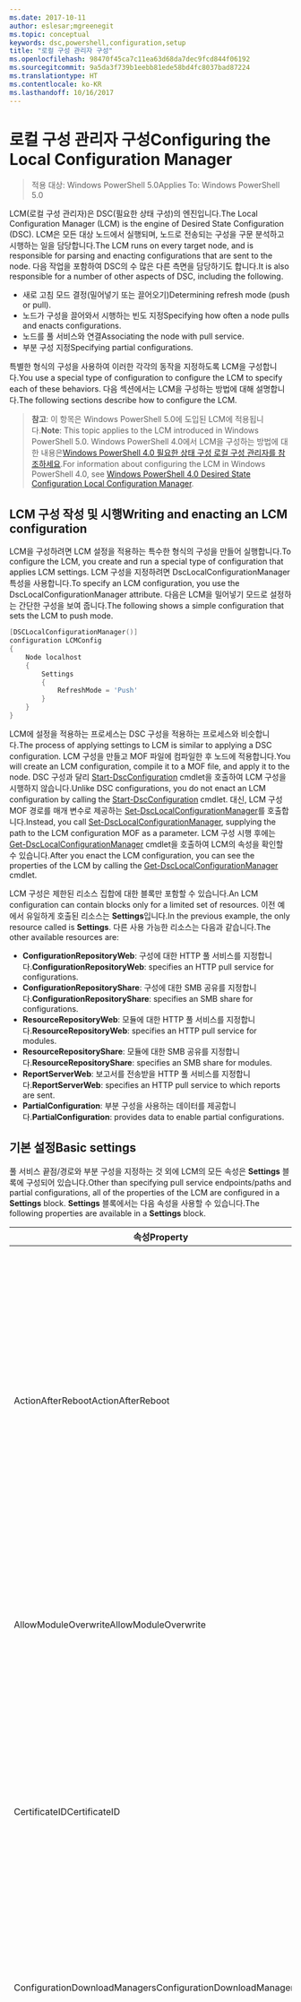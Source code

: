 ```yaml
---
ms.date: 2017-10-11
author: eslesar;mgreenegit
ms.topic: conceptual
keywords: dsc,powershell,configuration,setup
title: "로컬 구성 관리자 구성"
ms.openlocfilehash: 98470f45ca7c11ea63d68da7dec9fcd844f06192
ms.sourcegitcommit: 9a5da3f739b1eebb81ede58bd4fc8037bad87224
ms.translationtype: HT
ms.contentlocale: ko-KR
ms.lasthandoff: 10/16/2017
---
```

# <a name="configuring-the-local-configuration-manager"></a><span data-ttu-id="83532-103">로컬 구성 관리자 구성</span><span class="sxs-lookup"><span data-stu-id="83532-103">Configuring the Local Configuration Manager</span></span>

> <span data-ttu-id="83532-104">적용 대상: Windows PowerShell 5.0</span><span class="sxs-lookup"><span data-stu-id="83532-104">Applies To: Windows PowerShell 5.0</span></span>

<span data-ttu-id="83532-105">LCM(로컬 구성 관리자)은 DSC(필요한 상태 구성)의 엔진입니다.</span><span class="sxs-lookup"><span data-stu-id="83532-105">The Local Configuration Manager (LCM) is the engine of Desired State Configuration (DSC).</span></span>
<span data-ttu-id="83532-106">LCM은 모든 대상 노드에서 실행되며, 노드로 전송되는 구성을 구문 분석하고 시행하는 일을 담당합니다.</span><span class="sxs-lookup"><span data-stu-id="83532-106">The LCM runs on every target node, and is responsible for parsing and enacting configurations that are sent to the node.</span></span>
<span data-ttu-id="83532-107">다음 작업을 포함하여 DSC의 수 많은 다른 측면을 담당하기도 합니다.</span><span class="sxs-lookup"><span data-stu-id="83532-107">It is also responsible for a number of other aspects of DSC, including the following.</span></span>

- <span data-ttu-id="83532-108">새로 고침 모드 결정(밀어넣기 또는 끌어오기)</span><span class="sxs-lookup"><span data-stu-id="83532-108">Determining refresh mode (push or pull).</span></span>
- <span data-ttu-id="83532-109">노드가 구성을 끌어와서 시행하는 빈도 지정</span><span class="sxs-lookup"><span data-stu-id="83532-109">Specifying how often a node pulls and enacts configurations.</span></span>
- <span data-ttu-id="83532-110">노드를 풀 서비스와 연결</span><span class="sxs-lookup"><span data-stu-id="83532-110">Associating the node with pull service.</span></span>
- <span data-ttu-id="83532-111">부분 구성 지정</span><span class="sxs-lookup"><span data-stu-id="83532-111">Specifying partial configurations.</span></span>

<span data-ttu-id="83532-112">특별한 형식의 구성을 사용하여 이러한 각각의 동작을 지정하도록 LCM을 구성합니다.</span><span class="sxs-lookup"><span data-stu-id="83532-112">You use a special type of configuration to configure the LCM to specify each of these behaviors.</span></span>
<span data-ttu-id="83532-113">다음 섹션에서는 LCM을 구성하는 방법에 대해 설명합니다.</span><span class="sxs-lookup"><span data-stu-id="83532-113">The following sections describe how to configure the LCM.</span></span>

> <span data-ttu-id="83532-114">**참고**: 이 항목은 Windows PowerShell 5.0에 도입된 LCM에 적용됩니다.</span><span class="sxs-lookup"><span data-stu-id="83532-114">**Note**: This topic applies to the LCM introduced in Windows PowerShell 5.0.</span></span>
<span data-ttu-id="83532-115">Windows PowerShell 4.0에서 LCM을 구성하는 방법에 대한 내용은[Windows PowerShell 4.0 필요한 상태 구성 로컬 구성 관리자를 참조하세요](metaconfig4.md).</span><span class="sxs-lookup"><span data-stu-id="83532-115">For information about configuring the LCM in Windows PowerShell 4.0, see [Windows PowerShell 4.0 Desired State Configuration Local Configuration Manager](metaconfig4.md).</span></span>

## <a name="writing-and-enacting-an-lcm-configuration"></a><span data-ttu-id="83532-116">LCM 구성 작성 및 시행</span><span class="sxs-lookup"><span data-stu-id="83532-116">Writing and enacting an LCM configuration</span></span>

<span data-ttu-id="83532-117">LCM을 구성하려면 LCM 설정을 적용하는 특수한 형식의 구성을 만들어 실행합니다.</span><span class="sxs-lookup"><span data-stu-id="83532-117">To configure the LCM, you create and run a special type of configuration that applies LCM settings.</span></span>
<span data-ttu-id="83532-118">LCM 구성을 지정하려면 DscLocalConfigurationManager 특성을 사용합니다.</span><span class="sxs-lookup"><span data-stu-id="83532-118">To specify an LCM configuration, you use the DscLocalConfigurationManager attribute.</span></span>
<span data-ttu-id="83532-119">다음은 LCM을 밀어넣기 모드로 설정하는 간단한 구성을 보여 줍니다.</span><span class="sxs-lookup"><span data-stu-id="83532-119">The following shows a simple configuration that sets the LCM to push mode.</span></span>

```powershell
[DSCLocalConfigurationManager()]
configuration LCMConfig
{
    Node localhost
    {
        Settings
        {
            RefreshMode = 'Push'
        }
    }
} 
```

<span data-ttu-id="83532-120">LCM에 설정을 적용하는 프로세스는 DSC 구성을 적용하는 프로세스와 비슷합니다.</span><span class="sxs-lookup"><span data-stu-id="83532-120">The process of applying settings to LCM is similar to applying a DSC configuration.</span></span>
<span data-ttu-id="83532-121">LCM 구성을 만들고 MOF 파일에 컴파일한 후 노드에 적용합니다.</span><span class="sxs-lookup"><span data-stu-id="83532-121">You will create an LCM configuration, compile it to a MOF file, and apply it to the node.</span></span>
<span data-ttu-id="83532-122">DSC 구성과 달리 [Start-DscConfiguration](https://technet.microsoft.com/en-us/library/dn521623.aspx) cmdlet을 호출하여 LCM 구성을 시행하지 않습니다.</span><span class="sxs-lookup"><span data-stu-id="83532-122">Unlike DSC configurations, you do not enact an LCM configuration by calling the [Start-DscConfiguration](https://technet.microsoft.com/en-us/library/dn521623.aspx) cmdlet.</span></span>
<span data-ttu-id="83532-123">대신, LCM 구성 MOF 경로를 매개 변수로 제공하는 [Set-DscLocalConfigurationManager](https://technet.microsoft.com/en-us/library/dn521621.aspx)를 호출합니다.</span><span class="sxs-lookup"><span data-stu-id="83532-123">Instead, you call [Set-DscLocalConfigurationManager](https://technet.microsoft.com/en-us/library/dn521621.aspx), supplying the path to the LCM configuration MOF as a parameter.</span></span>
<span data-ttu-id="83532-124">LCM 구성 시행 후에는 [Get-DscLocalConfigurationManager](https://technet.microsoft.com/en-us/library/dn407378.aspx) cmdlet을 호출하여 LCM의 속성을 확인할 수 있습니다.</span><span class="sxs-lookup"><span data-stu-id="83532-124">After you enact the LCM configuration, you can see the properties of the LCM by calling the [Get-DscLocalConfigurationManager](https://technet.microsoft.com/en-us/library/dn407378.aspx) cmdlet.</span></span>

<span data-ttu-id="83532-125">LCM 구성은 제한된 리소스 집합에 대한 블록만 포함할 수 있습니다.</span><span class="sxs-lookup"><span data-stu-id="83532-125">An LCM configuration can contain blocks only for a limited set of resources.</span></span>
<span data-ttu-id="83532-126">이전 예에서 유일하게 호출된 리소스는 **Settings**입니다.</span><span class="sxs-lookup"><span data-stu-id="83532-126">In the previous example, the only resource called is **Settings**.</span></span>
<span data-ttu-id="83532-127">다른 사용 가능한 리소스는 다음과 같습니다.</span><span class="sxs-lookup"><span data-stu-id="83532-127">The other available resources are:</span></span>

* <span data-ttu-id="83532-128">**ConfigurationRepositoryWeb**: 구성에 대한 HTTP 풀 서비스를 지정합니다.</span><span class="sxs-lookup"><span data-stu-id="83532-128">**ConfigurationRepositoryWeb**: specifies an HTTP pull service for configurations.</span></span>
* <span data-ttu-id="83532-129">**ConfigurationRepositoryShare**: 구성에 대한 SMB 공유를 지정합니다.</span><span class="sxs-lookup"><span data-stu-id="83532-129">**ConfigurationRepositoryShare**: specifies an SMB share for configurations.</span></span>
* <span data-ttu-id="83532-130">**ResourceRepositoryWeb**: 모듈에 대한 HTTP 풀 서비스를 지정합니다.</span><span class="sxs-lookup"><span data-stu-id="83532-130">**ResourceRepositoryWeb**: specifies an HTTP pull service for modules.</span></span>
* <span data-ttu-id="83532-131">**ResourceRepositoryShare**: 모듈에 대한 SMB 공유를 지정합니다.</span><span class="sxs-lookup"><span data-stu-id="83532-131">**ResourceRepositoryShare**: specifies an SMB share for modules.</span></span>
* <span data-ttu-id="83532-132">**ReportServerWeb**: 보고서를 전송받을 HTTP 풀 서비스를 지정합니다.</span><span class="sxs-lookup"><span data-stu-id="83532-132">**ReportServerWeb**: specifies an HTTP pull service to which reports are sent.</span></span>
* <span data-ttu-id="83532-133">**PartialConfiguration**: 부분 구성을 사용하는 데이터를 제공합니다.</span><span class="sxs-lookup"><span data-stu-id="83532-133">**PartialConfiguration**: provides data to enable partial configurations.</span></span>

## <a name="basic-settings"></a><span data-ttu-id="83532-134">기본 설정</span><span class="sxs-lookup"><span data-stu-id="83532-134">Basic settings</span></span>

<span data-ttu-id="83532-135">풀 서비스 끝점/경로와 부분 구성을 지정하는 것 외에 LCM의 모든 속성은 **Settings** 블록에 구성되어 있습니다.</span><span class="sxs-lookup"><span data-stu-id="83532-135">Other than specifying pull service endpoints/paths and partial configurations, all of the properties of the LCM are configured in a **Settings** block.</span></span>
<span data-ttu-id="83532-136">**Settings** 블록에서는 다음 속성을 사용할 수 있습니다.</span><span class="sxs-lookup"><span data-stu-id="83532-136">The following properties are available in a **Settings** block.</span></span>

|  <span data-ttu-id="83532-137">속성</span><span class="sxs-lookup"><span data-stu-id="83532-137">Property</span></span>  |  <span data-ttu-id="83532-138">유형</span><span class="sxs-lookup"><span data-stu-id="83532-138">Type</span></span>  |  <span data-ttu-id="83532-139">설명</span><span class="sxs-lookup"><span data-stu-id="83532-139">Description</span></span>   |
|----------- |------- |--------------- |
| <span data-ttu-id="83532-140">ActionAfterReboot</span><span class="sxs-lookup"><span data-stu-id="83532-140">ActionAfterReboot</span></span>| <span data-ttu-id="83532-141">string</span><span class="sxs-lookup"><span data-stu-id="83532-141">string</span></span>| <span data-ttu-id="83532-142">구성을 적용하는 동안 다시 부팅하면 어떤 일이 일어나는지 지정합니다.</span><span class="sxs-lookup"><span data-stu-id="83532-142">Specifies what happens after a reboot during the application of a configuration.</span></span> <span data-ttu-id="83532-143">가능한 값은 __"ContinueConfiguration"__ 및 __"StopConfiguration"__입니다.</span><span class="sxs-lookup"><span data-stu-id="83532-143">The possible values are __"ContinueConfiguration"__ and __"StopConfiguration"__.</span></span> <ul><li> <span data-ttu-id="83532-144">__ContinueConfiguration__: 컴퓨터를 다시 부팅한 후 현재 구성을 계속 적용합니다.</span><span class="sxs-lookup"><span data-stu-id="83532-144">__ContinueConfiguration__: Continue applying the current configuration after machine reboot.</span></span> <span data-ttu-id="83532-145">기본값입니다.</span><span class="sxs-lookup"><span data-stu-id="83532-145">This is the default falue</span></span></li><li><span data-ttu-id="83532-146">__StopConfiguration__: 컴퓨터를 다시 부팅한 후 현재 구성을 중지합니다.</span><span class="sxs-lookup"><span data-stu-id="83532-146">__StopConfiguration__: Stop the current configuration after machine reboot.</span></span></li></ul>|
| <span data-ttu-id="83532-147">AllowModuleOverwrite</span><span class="sxs-lookup"><span data-stu-id="83532-147">AllowModuleOverwrite</span></span>| <span data-ttu-id="83532-148">부울</span><span class="sxs-lookup"><span data-stu-id="83532-148">bool</span></span>| <span data-ttu-id="83532-149">풀 서비스에서 다운로드한 새 구성이 대상 노드에 있는 이전 구성을 덮어쓰도록 허용되는 경우 __$TRUE__입니다.</span><span class="sxs-lookup"><span data-stu-id="83532-149">__$TRUE__ if new configurations downloaded from the pull service are allowed to overwrite the old ones on the target node.</span></span> <span data-ttu-id="83532-150">그렇지 않으면 $FALSE입니다.</span><span class="sxs-lookup"><span data-stu-id="83532-150">Otherwise, $FALSE.</span></span>|
| <span data-ttu-id="83532-151">CertificateID</span><span class="sxs-lookup"><span data-stu-id="83532-151">CertificateID</span></span>| <span data-ttu-id="83532-152">string</span><span class="sxs-lookup"><span data-stu-id="83532-152">string</span></span>| <span data-ttu-id="83532-153">구성으로 전달된 자격 증명을 보호하는 데 사용되는 인증서의 지문입니다.</span><span class="sxs-lookup"><span data-stu-id="83532-153">The thumbprint of a certificate used to secure credentials passed in a configuration.</span></span> <span data-ttu-id="83532-154">자세한 내용은 [Want to secure credentials in Windows PowerShell Desired State Configuration(Windows PowerShell 필요한 상태 구성의 자격 증명 보호가 필요하세요)](http://blogs.msdn.com/b/powershell/archive/2014/01/31/want-to-secure-credentials-in-windows-powershell-desired-state-configuration.aspx)을 참조하세요.</span><span class="sxs-lookup"><span data-stu-id="83532-154">For more information see [Want to secure credentials in Windows PowerShell Desired State Configuration](http://blogs.msdn.com/b/powershell/archive/2014/01/31/want-to-secure-credentials-in-windows-powershell-desired-state-configuration.aspx)?.</span></span> <br> <span data-ttu-id="83532-155">__참고:__ Azure Automation DSC 풀 서비스를 사용하는 경우 자동으로 관리됩니다.</span><span class="sxs-lookup"><span data-stu-id="83532-155">__Note:__ this is managed automatically if using Azure Automation DSC pull service.</span></span>|
| <span data-ttu-id="83532-156">ConfigurationDownloadManagers</span><span class="sxs-lookup"><span data-stu-id="83532-156">ConfigurationDownloadManagers</span></span>| <span data-ttu-id="83532-157">CimInstance[]</span><span class="sxs-lookup"><span data-stu-id="83532-157">CimInstance[]</span></span>| <span data-ttu-id="83532-158">사용되지 않습니다.</span><span class="sxs-lookup"><span data-stu-id="83532-158">Obsolete.</span></span> <span data-ttu-id="83532-159">구성 풀 서비스 끝점을 정의하려면 __ConfigurationRepositoryWeb__ 및 __ConfigurationRepositoryShare__ 블록을 사용합니다.</span><span class="sxs-lookup"><span data-stu-id="83532-159">Use __ConfigurationRepositoryWeb__ and __ConfigurationRepositoryShare__ blocks to define configuration pull service endpoints.</span></span>|
| <span data-ttu-id="83532-160">ConfigurationID</span><span class="sxs-lookup"><span data-stu-id="83532-160">ConfigurationID</span></span>| <span data-ttu-id="83532-161">string</span><span class="sxs-lookup"><span data-stu-id="83532-161">string</span></span>| <span data-ttu-id="83532-162">이전 풀 서비스 버전과의 호환성을 위해 사용합니다.</span><span class="sxs-lookup"><span data-stu-id="83532-162">For backwards compatibility with older pull service versions.</span></span> <span data-ttu-id="83532-163">풀 서비스에서 가져올 구성 파일을 식별하는 GUID입니다.</span><span class="sxs-lookup"><span data-stu-id="83532-163">A GUID that identifies the configuration file to get from a pull service.</span></span> <span data-ttu-id="83532-164">구성 MOF의 이름이 ConfigurationID.mof로 지정된 경우 노드는 풀 서비스에서 구성을 끌어옵니다.</span><span class="sxs-lookup"><span data-stu-id="83532-164">The node will pull configurations on the pull service if the name of the configuration MOF is named ConfigurationID.mof.</span></span><br> <span data-ttu-id="83532-165">__참고:__ 이 속성을 설정하는 경우 __RegistrationKey__를 사용하여 풀 서비스에서 노드가 등록되지 않습니다.</span><span class="sxs-lookup"><span data-stu-id="83532-165">__Note:__ If you set this property, registering the node with a pull service by using __RegistrationKey__ does not work.</span></span> <span data-ttu-id="83532-166">자세한 내용은 [Setting up a pull client with configuration names(구성 이름을 사용하여 끌어오기 클라이언트 설정)](pullClientConfigNames.md)를 참조합니다.</span><span class="sxs-lookup"><span data-stu-id="83532-166">For more information, see [Setting up a pull client with configuration names](pullClientConfigNames.md).</span></span>|
| <span data-ttu-id="83532-167">ConfigurationMode</span><span class="sxs-lookup"><span data-stu-id="83532-167">ConfigurationMode</span></span>| <span data-ttu-id="83532-168">string</span><span class="sxs-lookup"><span data-stu-id="83532-168">string</span></span> | <span data-ttu-id="83532-169">LCM이 구성을 실제로 대상 노드를 적용하는 방식을 지정합니다.</span><span class="sxs-lookup"><span data-stu-id="83532-169">Specifies how the LCM actually applies the configuration to the target nodes.</span></span> <span data-ttu-id="83532-170">가능한 값은 __"ApplyOnly"__,__"ApplyandMonitior"__ 및 __"ApplyandAutoCorrect"__입니다.</span><span class="sxs-lookup"><span data-stu-id="83532-170">Possible values are __"ApplyOnly"__,__"ApplyandMonitior"__, and __"ApplyandAutoCorrect"__.</span></span> <ul><li><span data-ttu-id="83532-171">__ApplyOnly__: 새 구성이 대상 노드에 밀어넣어지지 않은 경우, 또는 새 구성이 서비스에서 끌어온 구성인 경우 DSC가 구성을 적용하고 더 이상의 작업은 수행하지 않습니다.</span><span class="sxs-lookup"><span data-stu-id="83532-171">__ApplyOnly__: DSC applies the configuration and does nothing further unless a new configuration is pushed to the target node or when a new configuration is pulled from a service.</span></span> <span data-ttu-id="83532-172">새 구성의 초기 적용 후에는 DSC에서 이전에 구성된 상태가 변경되었는지 여부를 확인하지 않습니다.</span><span class="sxs-lookup"><span data-stu-id="83532-172">After initial application of a new configuration, DSC does not check for drift from a previously configured state.</span></span> <span data-ttu-id="83532-173">DSC는 __ApplyOnly__가 적용되기 전에 성공할 때까지 구성을 적용하려고 시도합니다.</span><span class="sxs-lookup"><span data-stu-id="83532-173">Note that DSC will attempt to apply the configuration until it is successful before __ApplyOnly__ takes effect.</span></span> </li><li> <span data-ttu-id="83532-174">__ApplyAndMonitor__: 기본값입니다.</span><span class="sxs-lookup"><span data-stu-id="83532-174">__ApplyAndMonitor__: This is the default value.</span></span> <span data-ttu-id="83532-175">LCM이 새 구성을 적용합니다.</span><span class="sxs-lookup"><span data-stu-id="83532-175">The LCM applies any new configurations.</span></span> <span data-ttu-id="83532-176">새 구성의 초기 적용 후, 대상 노드의 상태가 필요한 상태에서 변경되는 경우 DSC에서는 로그의 불일치를 보고합니다.</span><span class="sxs-lookup"><span data-stu-id="83532-176">After initial application of a new configuration, if the target node drifts from the desired state, DSC reports the discrepancy in logs.</span></span> <span data-ttu-id="83532-177">DSC는 __ApplyAndMonitor__가 적용되기 전에 성공할 때까지 구성을 적용하려고 시도합니다.</span><span class="sxs-lookup"><span data-stu-id="83532-177">Note that DSC will attempt to apply the configuration until it is successful before __ApplyAndMonitor__ takes effect.</span></span></li><li><span data-ttu-id="83532-178">__ApplyAndAutoCorrect__: DSC에서 모든 새 구성을 적용합니다.</span><span class="sxs-lookup"><span data-stu-id="83532-178">__ApplyAndAutoCorrect__: DSC applies any new configurations.</span></span> <span data-ttu-id="83532-179">새 구성의 초기 적용 후, 대상 노드의 상태가 필요한 상태에서 변경되는 경우 DSC에서는 로그의 불일치를 보고한 다음, 현재 구성을 다시 적용합니다.</span><span class="sxs-lookup"><span data-stu-id="83532-179">After initial application of a new configuration, if the target node drifts from the desired state, DSC reports the discrepancy in logs, and then re-applies the current configuration.</span></span></li></ul>|
| <span data-ttu-id="83532-180">ConfigurationModeFrequencyMins</span><span class="sxs-lookup"><span data-stu-id="83532-180">ConfigurationModeFrequencyMins</span></span>| <span data-ttu-id="83532-181">UInt32</span><span class="sxs-lookup"><span data-stu-id="83532-181">UInt32</span></span>| <span data-ttu-id="83532-182">현재 구성이 확인 및 적용되는 분 단위 빈도입니다.</span><span class="sxs-lookup"><span data-stu-id="83532-182">How often, in minutes, the current configuration is checked and applied.</span></span> <span data-ttu-id="83532-183">이 속성은 ConfigurationMode 속성이 ApplyOnly로 설정되어 있을 경우 무시됩니다.</span><span class="sxs-lookup"><span data-stu-id="83532-183">This property is ignored if the ConfigurationMode property is set to ApplyOnly.</span></span> <span data-ttu-id="83532-184">기본값은 15입니다.</span><span class="sxs-lookup"><span data-stu-id="83532-184">The default value is 15.</span></span>|
| <span data-ttu-id="83532-185">DebugMode</span><span class="sxs-lookup"><span data-stu-id="83532-185">DebugMode</span></span>| <span data-ttu-id="83532-186">string</span><span class="sxs-lookup"><span data-stu-id="83532-186">string</span></span>| <span data-ttu-id="83532-187">가능한 값은 __None__, __ForceModuleImport__ 및 __All__입니다.</span><span class="sxs-lookup"><span data-stu-id="83532-187">Possible values are __None__, __ForceModuleImport__, and __All__.</span></span> <ul><li><span data-ttu-id="83532-188">캐시된 리소스를 사용하려면 __None__으로 설정합니다.</span><span class="sxs-lookup"><span data-stu-id="83532-188">Set to __None__ to use cached resources.</span></span> <span data-ttu-id="83532-189">기본값이며 프로덕션 시나리오에서 사용해야 합니다.</span><span class="sxs-lookup"><span data-stu-id="83532-189">This is the default and should be used in production scenarios.</span></span></li><li><span data-ttu-id="83532-190">__ForceModuleImport__로 설정하면 DSC 리소스 모듈이 이전에 로드되어 캐시되었더라도 LCM에서 이 모듈들을 다시 로드합니다.</span><span class="sxs-lookup"><span data-stu-id="83532-190">Setting to __ForceModuleImport__, causes the LCM to reload any DSC resource modules, even if they have been previously loaded and cached.</span></span> <span data-ttu-id="83532-191">이것은 각 모듈이 사용 시 다시 로드되는 대로 DSC 작업의 성능에 영향을 줍니다.</span><span class="sxs-lookup"><span data-stu-id="83532-191">This impacts the performance of DSC operations as each module is reloaded on use.</span></span> <span data-ttu-id="83532-192">일반적으로 리소스를 디버그할 때 이 값을 사용합니다.</span><span class="sxs-lookup"><span data-stu-id="83532-192">Typically you would use this value while debugging a resource</span></span></li><li><span data-ttu-id="83532-193">이 릴리스에서 __All__은 __ForceModuleImport__와 동일합니다.</span><span class="sxs-lookup"><span data-stu-id="83532-193">In this release, __All__ is same as __ForceModuleImport__</span></span></li></ul> |
| <span data-ttu-id="83532-194">RebootNodeIfNeeded</span><span class="sxs-lookup"><span data-stu-id="83532-194">RebootNodeIfNeeded</span></span>| <span data-ttu-id="83532-195">부울</span><span class="sxs-lookup"><span data-stu-id="83532-195">bool</span></span>| <span data-ttu-id="83532-196">다시 부팅해야 하는 구성이 적용된 후 노드를 자동으로 다시 부팅하려면 이 속성을 __$true__로 설정합니다.</span><span class="sxs-lookup"><span data-stu-id="83532-196">Set this to __$true__ to automatically reboot the node after a configuration that requires reboot is applied.</span></span> <span data-ttu-id="83532-197">그렇지 않으면 다시 부팅해야 하는 구성에 대해 노드를 수동으로 다시 부팅해야 합니다.</span><span class="sxs-lookup"><span data-stu-id="83532-197">Otherwise, you will have to manually reboot the node for any configuration that requires it.</span></span> <span data-ttu-id="83532-198">기본값은 __$false__입니다.</span><span class="sxs-lookup"><span data-stu-id="83532-198">The default value is __$false__.</span></span> <span data-ttu-id="83532-199">DSC 이외의 다른 항목(예: Windows Installer)에서 재부팅 조건을 시행하는 경우 이 설정을 사용하려면 설정을 [xPendingReboot](https://github.com/powershell/xpendingreboot) 모듈과 결합합니다.</span><span class="sxs-lookup"><span data-stu-id="83532-199">To use this setting when a reboot condition is enacted by something other than DSC (such as Windows Installer), combine this setting with the [xPendingReboot](https://github.com/powershell/xpendingreboot) module.</span></span>|
| <span data-ttu-id="83532-200">RefreshMode</span><span class="sxs-lookup"><span data-stu-id="83532-200">RefreshMode</span></span>| <span data-ttu-id="83532-201">string</span><span class="sxs-lookup"><span data-stu-id="83532-201">string</span></span>| <span data-ttu-id="83532-202">LCM이 구성을 가져오는 방법을 지정합니다.</span><span class="sxs-lookup"><span data-stu-id="83532-202">Specifies how the LCM gets configurations.</span></span> <span data-ttu-id="83532-203">가능한 값은 __"Disabled"__, __"Push"__ 및 __"Pull"__입니다.</span><span class="sxs-lookup"><span data-stu-id="83532-203">The possible values are __"Disabled"__, __"Push"__, and __"Pull"__.</span></span> <ul><li><span data-ttu-id="83532-204">__Disabled__: 이 노드에 대해 DSC 구성을 사용할 수 없게 됩니다.</span><span class="sxs-lookup"><span data-stu-id="83532-204">__Disabled__: DSC configurations are disabled for this node.</span></span></li><li> <span data-ttu-id="83532-205">__Push__: [Start-DscConfiguration](https://technet.microsoft.com/en-us/library/dn521623.aspx) 코맨드렛을 호출하여 구성을 시작합니다.</span><span class="sxs-lookup"><span data-stu-id="83532-205">__Push__: Configurations are initiated by calling the [Start-DscConfiguration](https://technet.microsoft.com/en-us/library/dn521623.aspx) cmdlet.</span></span> <span data-ttu-id="83532-206">구성이 즉시 노드에 적용됩니다.</span><span class="sxs-lookup"><span data-stu-id="83532-206">The configuration is applied immediately to the node.</span></span> <span data-ttu-id="83532-207">기본값입니다.</span><span class="sxs-lookup"><span data-stu-id="83532-207">This is the default value.</span></span></li><li><span data-ttu-id="83532-208">__Pull:__ 풀 서비스 또는 SMB 경로의 구성을 정기적으로 확인하도록 노드를 구성합니다.</span><span class="sxs-lookup"><span data-stu-id="83532-208">__Pull:__ The node is configured to regularly check for configurations from a pull service or SMB path.</span></span> <span data-ttu-id="83532-209">이 속성이 __Pull__로 설정되어 있으면 __ConfigurationRepositoryWeb__ 또는 __ConfigurationRepositoryShare__ 블록에서 HTTP(서비스) 또는 SMB(공유) 경로를 지정해야 합니다.</span><span class="sxs-lookup"><span data-stu-id="83532-209">If this property is set to __Pull__, you must specify an HTTP (service) or SMB (share) path in a __ConfigurationRepositoryWeb__ or __ConfigurationRepositoryShare__ block.</span></span></li></ul>|
| <span data-ttu-id="83532-210">RefreshFrequencyMins</span><span class="sxs-lookup"><span data-stu-id="83532-210">RefreshFrequencyMins</span></span>| <span data-ttu-id="83532-211">Uint32</span><span class="sxs-lookup"><span data-stu-id="83532-211">Uint32</span></span>| <span data-ttu-id="83532-212">LCM에서 업데이트된 구성을 가져오기 위해 풀 서비스를 확인하는 분 단위 시간 간격입니다.</span><span class="sxs-lookup"><span data-stu-id="83532-212">The time interval, in minutes, at which the LCM checks a pull service to get updated configurations.</span></span> <span data-ttu-id="83532-213">이 값은 LCM이 끌어오기 모드로 구성되지 않은 경우 무시됩니다.</span><span class="sxs-lookup"><span data-stu-id="83532-213">This value is ignored if the LCM is not configured in pull mode.</span></span> <span data-ttu-id="83532-214">기본값은 30입니다.</span><span class="sxs-lookup"><span data-stu-id="83532-214">The default value is 30.</span></span>|
| <span data-ttu-id="83532-215">ReportManagers</span><span class="sxs-lookup"><span data-stu-id="83532-215">ReportManagers</span></span>| <span data-ttu-id="83532-216">CimInstance[]</span><span class="sxs-lookup"><span data-stu-id="83532-216">CimInstance[]</span></span>| <span data-ttu-id="83532-217">사용되지 않습니다.</span><span class="sxs-lookup"><span data-stu-id="83532-217">Obsolete.</span></span> <span data-ttu-id="83532-218">__ReportServerWeb__ 블록을 사용하여 풀 서비스에 보고 데이터를 보낼 끝점을 정의합니다.</span><span class="sxs-lookup"><span data-stu-id="83532-218">Use __ReportServerWeb__ blocks to define an endpoint to send reporting data to a pull service.</span></span>|
| <span data-ttu-id="83532-219">ResourceModuleManagers</span><span class="sxs-lookup"><span data-stu-id="83532-219">ResourceModuleManagers</span></span>| <span data-ttu-id="83532-220">CimInstance[]</span><span class="sxs-lookup"><span data-stu-id="83532-220">CimInstance[]</span></span>| <span data-ttu-id="83532-221">사용되지 않습니다.</span><span class="sxs-lookup"><span data-stu-id="83532-221">Obsolete.</span></span> <span data-ttu-id="83532-222">__ResourceRepositoryWeb__ 및 __ResourceRepositoryShare__ 블록을 사용하여 풀 서비스 HTTP 끝점 또는 SMB 경로를 각각 정의합니다.</span><span class="sxs-lookup"><span data-stu-id="83532-222">Use __ResourceRepositoryWeb__ and __ResourceRepositoryShare__ blocks to define pull service HTTP endpoints or SMB paths, respectively.</span></span>|
| <span data-ttu-id="83532-223">PartialConfigurations</span><span class="sxs-lookup"><span data-stu-id="83532-223">PartialConfigurations</span></span>| <span data-ttu-id="83532-224">CimInstance</span><span class="sxs-lookup"><span data-stu-id="83532-224">CimInstance</span></span>| <span data-ttu-id="83532-225">구현되지 않았습니다.</span><span class="sxs-lookup"><span data-stu-id="83532-225">Not implemented.</span></span> <span data-ttu-id="83532-226">사용하지 마세요.</span><span class="sxs-lookup"><span data-stu-id="83532-226">Do not use.</span></span>|
| <span data-ttu-id="83532-227">StatusRetentionTimeInDays</span><span class="sxs-lookup"><span data-stu-id="83532-227">StatusRetentionTimeInDays</span></span> | <span data-ttu-id="83532-228">UInt32</span><span class="sxs-lookup"><span data-stu-id="83532-228">UInt32</span></span>| <span data-ttu-id="83532-229">LCM에서 현재 구성의 상태를 유지하는 일 수입니다.</span><span class="sxs-lookup"><span data-stu-id="83532-229">The number of days the LCM keeps the status of the current configuration.</span></span>|

## <a name="pull-service"></a><span data-ttu-id="83532-230">풀 서비스</span><span class="sxs-lookup"><span data-stu-id="83532-230">Pull service</span></span>

<span data-ttu-id="83532-231">DSC 설정을 통해 구성 및 모듈을 끌어오고 보고 데이터를 원격 위치에 게시하여 노드를 관리할 수 있습니다.</span><span class="sxs-lookup"><span data-stu-id="83532-231">DSC settings allow a node to be managed by pulling configurations and modules, and publishing reporting data, to a remote location.</span></span>
<span data-ttu-id="83532-232">풀 서비스에 대한 현재 옵션은 다음과 같습니다.</span><span class="sxs-lookup"><span data-stu-id="83532-232">The current options for pull service include:</span></span>

- <span data-ttu-id="83532-233">Azure Automation 필요한 상태 구성 서비스</span><span class="sxs-lookup"><span data-stu-id="83532-233">Azure Automation Desired State Configuration service</span></span>
- <span data-ttu-id="83532-234">Windows Server에서 실행 중인 풀 서비스 인스턴스</span><span class="sxs-lookup"><span data-stu-id="83532-234">A pull service instance running on Windows Server</span></span>
- <span data-ttu-id="83532-235">SMB 공유(보고 데이터 게시를 지원하지 않음)</span><span class="sxs-lookup"><span data-stu-id="83532-235">An SMB share (does not support publishing reporting data)</span></span>

<span data-ttu-id="83532-236">LCM 구성에서는 다음 형식의 풀 서비스 끝점을 정의할 수 있습니다.</span><span class="sxs-lookup"><span data-stu-id="83532-236">LCM configuration supports defining the following types of pull service endpoints:</span></span>

- <span data-ttu-id="83532-237">**Configuration server**: DSC 구성에 대한 리포지토리입니다.</span><span class="sxs-lookup"><span data-stu-id="83532-237">**Configuration server**: A repository for DSC configurations.</span></span> <span data-ttu-id="83532-238">**ConfigurationRepositoryWeb**(웹 기반 서버용) 및 **ConfigurationRepositoryShare**(SMB 기반 서버용) 블록을 사용하여 구성 서버를 정의합니다.</span><span class="sxs-lookup"><span data-stu-id="83532-238">Define configuration servers by using **ConfigurationRepositoryWeb** (for web-based servers) and **ConfigurationRepositoryShare** (for SMB-based servers) blocks.</span></span>
- <span data-ttu-id="83532-239">**리소스 서버**: PowerShell 모듈로서 패키지에 포함된 DSC 리소스용 리포지토리입니다.</span><span class="sxs-lookup"><span data-stu-id="83532-239">**Resource server**: A repository for DSC resources, packaged as PowerShell modules.</span></span> <span data-ttu-id="83532-240">**ResourceRepositoryWeb**(웹 기반 서버용) 및 **ResourceRepositoryShare**(SMB 기반 서버용) 블록을 사용하여 리소스 서버를 정의합니다.</span><span class="sxs-lookup"><span data-stu-id="83532-240">Define resource servers by using **ResourceRepositoryWeb** (for web-based servers) and **ResourceRepositoryShare** (for SMB-based servers) blocks.</span></span>
- <span data-ttu-id="83532-241">**보고서 서버**: DSC에서 보내는 보고서 데이터를 전송받는 서비스입니다.</span><span class="sxs-lookup"><span data-stu-id="83532-241">**Report server**: A service that DSC sends report data to.</span></span> <span data-ttu-id="83532-242">**ReportServerWeb** 블록을 사용하여 보고서 서버를 정의합니다.</span><span class="sxs-lookup"><span data-stu-id="83532-242">Define report servers by using **ReportServerWeb** blocks.</span></span> <span data-ttu-id="83532-243">보고서 서버는 웹 서비스여야 합니다.</span><span class="sxs-lookup"><span data-stu-id="83532-243">A report server must be a web service.</span></span>

<span data-ttu-id="83532-244">**권장 솔루션**이며, 대부분의 기능에서 사용 가능한 옵션은 [Azure Automation DSC](https://docs.microsoft.com/en-us/azure/automation/automation-dsc-getting-started)입니다.</span><span class="sxs-lookup"><span data-stu-id="83532-244">**The recommended solution**, and the option with the most features available, is [Azure Automation DSC](https://docs.microsoft.com/en-us/azure/automation/automation-dsc-getting-started).</span></span>

<span data-ttu-id="83532-245">Azure 서비스는 개인 데이터 센터의 온-프레미스에 있는 노드를 관리하거나 Azure와 AWS 같은 공용 클라우드에 있는 노드를 관리할 수 있습니다.</span><span class="sxs-lookup"><span data-stu-id="83532-245">The Azure service can manage nodes on-premises in private datacenters, or in public clouds such as Azure and AWS.</span></span>
<span data-ttu-id="83532-246">서버를 인터넷에 직접 연결할 수 없는 개인 환경의 경우, 아웃바운드 트래픽을 게시된 Azure IP 범위로만 제한하세요([Azure Datacenter IP Ranges](https://www.microsoft.com/en-us/download/details.aspx?id=41653)(Azure 데이터 센터 IP 범위) 참조).</span><span class="sxs-lookup"><span data-stu-id="83532-246">For private environments where servers cannot directly connect to the Internet, consider limiting outbound traffic to only the published Azure IP range (see [Azure Datacenter IP Ranges](https://www.microsoft.com/en-us/download/details.aspx?id=41653)).</span></span>

<span data-ttu-id="83532-247">Windows Server의 풀 서비스에서 현재 사용할 수 없는 온라인 서비스의 기능은 다음과 같습니다.</span><span class="sxs-lookup"><span data-stu-id="83532-247">Features of the online service that are not currently available in the pull service on Windows Server include:</span></span>
- <span data-ttu-id="83532-248">전송 중 및 미사용 중인 모든 데이터 암호화</span><span class="sxs-lookup"><span data-stu-id="83532-248">All data is encrypted in transit and at rest</span></span>
- <span data-ttu-id="83532-249">클라이언트 인증서 자동 생성 및 관리</span><span class="sxs-lookup"><span data-stu-id="83532-249">Client certificates are created and managed automatically</span></span>
- <span data-ttu-id="83532-250">[암호/자격 증명](https://docs.microsoft.com/en-us/azure/automation/automation-credentials) 또는 서버 이름이나 연결 문자열 같은[변수](https://docs.microsoft.com/en-us/azure/automation/automation-variables)를 중앙에서 관리하기 위한 비밀 저장소</span><span class="sxs-lookup"><span data-stu-id="83532-250">Secrets store for centrally managing [passwords/credentials](https://docs.microsoft.com/en-us/azure/automation/automation-credentials), or [variables](https://docs.microsoft.com/en-us/azure/automation/automation-variables) such as server names or connection strings</span></span>
- <span data-ttu-id="83532-251">[LCM 구성](metaConfig.md#basic-settings) 노드를 중앙에서 관리</span><span class="sxs-lookup"><span data-stu-id="83532-251">Centrally manage node [LCM configuration](metaConfig.md#basic-settings)</span></span>
- <span data-ttu-id="83532-252">중앙에서 클라이언트 노드에 구성 할당</span><span class="sxs-lookup"><span data-stu-id="83532-252">Centrally assign configurations to client nodes</span></span>
- <span data-ttu-id="83532-253">프로덕션으로 전환하기 전에 테스트를 위해 “카나리아 그룹”에 구성 변경 내용 릴리스</span><span class="sxs-lookup"><span data-stu-id="83532-253">Release configuration changes to "canary groups" for testing before reaching production</span></span>
- <span data-ttu-id="83532-254">그래픽 보고</span><span class="sxs-lookup"><span data-stu-id="83532-254">Graphical reporting</span></span>
  - <span data-ttu-id="83532-255">DSC 리소스 수준 단위에서 상태 세부 정보</span><span class="sxs-lookup"><span data-stu-id="83532-255">Status detail at the DSC resource level of granularity</span></span>
  - <span data-ttu-id="83532-256">문제 해결을 위해 클라이언트 시스템의 상세 오류 메시지</span><span class="sxs-lookup"><span data-stu-id="83532-256">Verbose error messages from client machines for troubleshooting</span></span>
- <span data-ttu-id="83532-257">경고, 자동화된 작업, 보고 및 경고용 Android/iOS 앱에 대해 [Azure Log Analytics와 통합](https://docs.microsoft.com/en-us/azure/automation/automation-dsc-diagnostics)</span><span class="sxs-lookup"><span data-stu-id="83532-257">[Integration with Azure Log Analytics](https://docs.microsoft.com/en-us/azure/automation/automation-dsc-diagnostics) for alerting, automated tasks, Android/iOS app for reporting and alerting</span></span>

<span data-ttu-id="83532-258">또는 Windows Server에서 HTTP 풀 서비스 설정 및 사용에 대한 정보는 [DSC 풀 서버 설정](pullServer.md)을 참조하세요.</span><span class="sxs-lookup"><span data-stu-id="83532-258">Alternatively, for information about setting up and using HTTP pull service on Windows Server, see [Setting up a DSC pull server](pullServer.md).</span></span>
<span data-ttu-id="83532-259">구성/모듈 저장 및 보고서 데이터를 로컬 데이터베이스로 캡처에 대한 기본 기능만 사용하는 제한된 구현입니다.</span><span class="sxs-lookup"><span data-stu-id="83532-259">Please be advised that it is a limited implementation with only basic capabilities of storing configurations/modules and capturing report data in to a local database.</span></span>

## <a name="configuration-server-blocks"></a><span data-ttu-id="83532-260">구성 서버 블록</span><span class="sxs-lookup"><span data-stu-id="83532-260">Configuration server blocks</span></span>

<span data-ttu-id="83532-261">웹 기반 구성 서버를 정의하려면 **ConfigurationRepositoryWeb** 블록을 만듭니다.</span><span class="sxs-lookup"><span data-stu-id="83532-261">To define a web-based configuration server, you create a **ConfigurationRepositoryWeb** block.</span></span>
<span data-ttu-id="83532-262">**ConfigurationRepositoryWeb**은 다음 속성을 정의합니다.</span><span class="sxs-lookup"><span data-stu-id="83532-262">A **ConfigurationRepositoryWeb** defines the following properties.</span></span>

|<span data-ttu-id="83532-263">속성</span><span class="sxs-lookup"><span data-stu-id="83532-263">Property</span></span>|<span data-ttu-id="83532-264">유형</span><span class="sxs-lookup"><span data-stu-id="83532-264">Type</span></span>|<span data-ttu-id="83532-265">설명</span><span class="sxs-lookup"><span data-stu-id="83532-265">Description</span></span>|
|---|---|---| 
|<span data-ttu-id="83532-266">AllowUnsecureConnection</span><span class="sxs-lookup"><span data-stu-id="83532-266">AllowUnsecureConnection</span></span>|<span data-ttu-id="83532-267">부울</span><span class="sxs-lookup"><span data-stu-id="83532-267">bool</span></span>|<span data-ttu-id="83532-268">인증 없이 노드에서 서버에 연결할 수 있도록 하려면 **$TRUE**로 설정합니다.</span><span class="sxs-lookup"><span data-stu-id="83532-268">Set to **$TRUE** to allow connections from the node to the server without authentication.</span></span> <span data-ttu-id="83532-269">인증을 요구하려면 **$FALSE**로 설정합니다.</span><span class="sxs-lookup"><span data-stu-id="83532-269">Set to **$FALSE** to require authentication.</span></span>|
|<span data-ttu-id="83532-270">CertificateID</span><span class="sxs-lookup"><span data-stu-id="83532-270">CertificateID</span></span>|<span data-ttu-id="83532-271">string</span><span class="sxs-lookup"><span data-stu-id="83532-271">string</span></span>|<span data-ttu-id="83532-272">서버를 인증하는 데 사용되는 인증서의 지문입니다.</span><span class="sxs-lookup"><span data-stu-id="83532-272">The thumbprint of a certificate used to authenticate to the server.</span></span>|
|<span data-ttu-id="83532-273">ConfigurationNames</span><span class="sxs-lookup"><span data-stu-id="83532-273">ConfigurationNames</span></span>|<span data-ttu-id="83532-274">String[]</span><span class="sxs-lookup"><span data-stu-id="83532-274">String[]</span></span>|<span data-ttu-id="83532-275">대상 노드에서 끌어올 일련의 구성 이름입니다.</span><span class="sxs-lookup"><span data-stu-id="83532-275">An array of names of configurations to be pulled by the target node.</span></span> <span data-ttu-id="83532-276">이 이름들은 노드가 **RegistrationKey**를 사용하여 풀 서비스에 등록되어 있지 않은 경우에만 사용됩니다.</span><span class="sxs-lookup"><span data-stu-id="83532-276">These are used only if the node is registered with the pull service by using a **RegistrationKey**.</span></span> <span data-ttu-id="83532-277">자세한 내용은 [Setting up a pull client with configuration names(구성 이름을 사용하여 끌어오기 클라이언트 설정)](pullClientConfigNames.md)를 참조합니다.</span><span class="sxs-lookup"><span data-stu-id="83532-277">For more information, see [Setting up a pull client with configuration names](pullClientConfigNames.md).</span></span>|
|<span data-ttu-id="83532-278">RegistrationKey</span><span class="sxs-lookup"><span data-stu-id="83532-278">RegistrationKey</span></span>|<span data-ttu-id="83532-279">string</span><span class="sxs-lookup"><span data-stu-id="83532-279">string</span></span>|<span data-ttu-id="83532-280">풀 서비스에 노드를 등록하는 GUID입니다.</span><span class="sxs-lookup"><span data-stu-id="83532-280">A GUID that registers the node with the pull service.</span></span> <span data-ttu-id="83532-281">자세한 내용은 [Setting up a pull client with configuration names(구성 이름을 사용하여 끌어오기 클라이언트 설정)](pullClientConfigNames.md)를 참조합니다.</span><span class="sxs-lookup"><span data-stu-id="83532-281">For more information, see [Setting up a pull client with configuration names](pullClientConfigNames.md).</span></span>|
|<span data-ttu-id="83532-282">ServerURL</span><span class="sxs-lookup"><span data-stu-id="83532-282">ServerURL</span></span>|<span data-ttu-id="83532-283">string</span><span class="sxs-lookup"><span data-stu-id="83532-283">string</span></span>|<span data-ttu-id="83532-284">구성 서비스의 URL입니다.</span><span class="sxs-lookup"><span data-stu-id="83532-284">The URL of the configuration service.</span></span>|

<span data-ttu-id="83532-285">온-프레미스 노드에 대해 ConfigurationRepositoryWeb 값 구성을 간소화하는 예제 스크립트를 사용할 수 있습니다([DSC 메타 구성 생성](https://docs.microsoft.com/en-us/azure/automation/automation-dsc-onboarding#generating-dsc-metaconfigurations) 참조).</span><span class="sxs-lookup"><span data-stu-id="83532-285">An example script to simplify configuring the ConfigurationRepositoryWeb value for on-premises nodes is available - see [Generating DSC metaconfigurations](https://docs.microsoft.com/en-us/azure/automation/automation-dsc-onboarding#generating-dsc-metaconfigurations)</span></span>

<span data-ttu-id="83532-286">SMB 기반 구성 서버를 정의하려면 **ConfigurationRepositoryShare** 블록을 만듭니다.</span><span class="sxs-lookup"><span data-stu-id="83532-286">To define an SMB-based configuration server, you create a **ConfigurationRepositoryShare** block.</span></span>
<span data-ttu-id="83532-287">**ConfigurationRepositoryShare**는 다음 속성을 정의합니다.</span><span class="sxs-lookup"><span data-stu-id="83532-287">A **ConfigurationRepositoryShare** defines the following properties.</span></span>

|<span data-ttu-id="83532-288">속성</span><span class="sxs-lookup"><span data-stu-id="83532-288">Property</span></span>|<span data-ttu-id="83532-289">유형</span><span class="sxs-lookup"><span data-stu-id="83532-289">Type</span></span>|<span data-ttu-id="83532-290">설명</span><span class="sxs-lookup"><span data-stu-id="83532-290">Description</span></span>|
|---|---|---|
|<span data-ttu-id="83532-291">자격 증명</span><span class="sxs-lookup"><span data-stu-id="83532-291">Credential</span></span>|<span data-ttu-id="83532-292">MSFT_Credential</span><span class="sxs-lookup"><span data-stu-id="83532-292">MSFT_Credential</span></span>|<span data-ttu-id="83532-293">SMB 공유에 인증하는 데 사용되는 자격 증명입니다.</span><span class="sxs-lookup"><span data-stu-id="83532-293">The credential used to authenticate to the SMB share.</span></span>|
|<span data-ttu-id="83532-294">SourcePath</span><span class="sxs-lookup"><span data-stu-id="83532-294">SourcePath</span></span>|<span data-ttu-id="83532-295">string</span><span class="sxs-lookup"><span data-stu-id="83532-295">string</span></span>|<span data-ttu-id="83532-296">SMB 공유의 경로입니다.</span><span class="sxs-lookup"><span data-stu-id="83532-296">The path of the SMB share.</span></span>|

## <a name="resource-server-blocks"></a><span data-ttu-id="83532-297">리소스 서버 블록</span><span class="sxs-lookup"><span data-stu-id="83532-297">Resource server blocks</span></span>

<span data-ttu-id="83532-298">웹 기반 리소스 서버를 정의하려면 **ResourceRepositoryWeb** 블록을 만듭니다.</span><span class="sxs-lookup"><span data-stu-id="83532-298">To define a web-based resource server, you create a **ResourceRepositoryWeb** block.</span></span>
<span data-ttu-id="83532-299">**ResourceRepositoryWeb**은 다음 속성을 정의합니다.</span><span class="sxs-lookup"><span data-stu-id="83532-299">A **ResourceRepositoryWeb** defines the following properties.</span></span>

|<span data-ttu-id="83532-300">속성</span><span class="sxs-lookup"><span data-stu-id="83532-300">Property</span></span>|<span data-ttu-id="83532-301">유형</span><span class="sxs-lookup"><span data-stu-id="83532-301">Type</span></span>|<span data-ttu-id="83532-302">설명</span><span class="sxs-lookup"><span data-stu-id="83532-302">Description</span></span>|
|---|---|---|
|<span data-ttu-id="83532-303">AllowUnsecureConnection</span><span class="sxs-lookup"><span data-stu-id="83532-303">AllowUnsecureConnection</span></span>|<span data-ttu-id="83532-304">부울</span><span class="sxs-lookup"><span data-stu-id="83532-304">bool</span></span>|<span data-ttu-id="83532-305">인증 없이 노드에서 서버에 연결할 수 있도록 하려면 **$TRUE**로 설정합니다.</span><span class="sxs-lookup"><span data-stu-id="83532-305">Set to **$TRUE** to allow connections from the node to the server without authentication.</span></span> <span data-ttu-id="83532-306">인증을 요구하려면 **$FALSE**로 설정합니다.</span><span class="sxs-lookup"><span data-stu-id="83532-306">Set to **$FALSE** to require authentication.</span></span>|
|<span data-ttu-id="83532-307">CertificateID</span><span class="sxs-lookup"><span data-stu-id="83532-307">CertificateID</span></span>|<span data-ttu-id="83532-308">string</span><span class="sxs-lookup"><span data-stu-id="83532-308">string</span></span>|<span data-ttu-id="83532-309">서버를 인증하는 데 사용되는 인증서의 지문입니다.</span><span class="sxs-lookup"><span data-stu-id="83532-309">The thumbprint of a certificate used to authenticate to the server.</span></span>|
|<span data-ttu-id="83532-310">RegistrationKey</span><span class="sxs-lookup"><span data-stu-id="83532-310">RegistrationKey</span></span>|<span data-ttu-id="83532-311">string</span><span class="sxs-lookup"><span data-stu-id="83532-311">string</span></span>|<span data-ttu-id="83532-312">풀 서비스에 대해 노드를 식별하는 GUID입니다.</span><span class="sxs-lookup"><span data-stu-id="83532-312">A GUID that identifies the node to the pull service.</span></span>|
|<span data-ttu-id="83532-313">ServerURL</span><span class="sxs-lookup"><span data-stu-id="83532-313">ServerURL</span></span>|<span data-ttu-id="83532-314">string</span><span class="sxs-lookup"><span data-stu-id="83532-314">string</span></span>|<span data-ttu-id="83532-315">구성 서버의 URL입니다.</span><span class="sxs-lookup"><span data-stu-id="83532-315">The URL of the configuration server.</span></span>|

<span data-ttu-id="83532-316">온-프레미스 노드에 대해 ResourceRepositoryWeb 값 구성을 간소화하는 예제 스크립트를 사용할 수 있습니다([DSC 메타 구성 생성](https://docs.microsoft.com/en-us/azure/automation/automation-dsc-onboarding#generating-dsc-metaconfigurations) 참조).</span><span class="sxs-lookup"><span data-stu-id="83532-316">An example script to simplify configuring the ResourceRepositoryWeb value for on-premises nodes is available - see [Generating DSC metaconfigurations](https://docs.microsoft.com/en-us/azure/automation/automation-dsc-onboarding#generating-dsc-metaconfigurations)</span></span>

<span data-ttu-id="83532-317">SMB 기반 리소스 서버를 정의하려면 **ResourceRepositoryShare** 블록을 만듭니다.</span><span class="sxs-lookup"><span data-stu-id="83532-317">To define an SMB-based resource server, you create a **ResourceRepositoryShare** block.</span></span>
<span data-ttu-id="83532-318">**ResourceRepositoryShare**는 다음 속성을 정의합니다.</span><span class="sxs-lookup"><span data-stu-id="83532-318">**ResourceRepositoryShare** defines the following properties.</span></span>

|<span data-ttu-id="83532-319">속성</span><span class="sxs-lookup"><span data-stu-id="83532-319">Property</span></span>|<span data-ttu-id="83532-320">유형</span><span class="sxs-lookup"><span data-stu-id="83532-320">Type</span></span>|<span data-ttu-id="83532-321">설명</span><span class="sxs-lookup"><span data-stu-id="83532-321">Description</span></span>|
|---|---|---|
|<span data-ttu-id="83532-322">자격 증명</span><span class="sxs-lookup"><span data-stu-id="83532-322">Credential</span></span>|<span data-ttu-id="83532-323">MSFT_Credential</span><span class="sxs-lookup"><span data-stu-id="83532-323">MSFT_Credential</span></span>|<span data-ttu-id="83532-324">SMB 공유에 인증하는 데 사용되는 자격 증명입니다.</span><span class="sxs-lookup"><span data-stu-id="83532-324">The credential used to authenticate to the SMB share.</span></span> <span data-ttu-id="83532-325">자격 증명 전달 예는 [DSC SMB 끌어오기 서버 설정](pullServerSMB.md)을 참조하세요.</span><span class="sxs-lookup"><span data-stu-id="83532-325">For an example of passing credentials, see [Setting up a DSC SMB pull server](pullServerSMB.md)</span></span>|
|<span data-ttu-id="83532-326">SourcePath</span><span class="sxs-lookup"><span data-stu-id="83532-326">SourcePath</span></span>|<span data-ttu-id="83532-327">string</span><span class="sxs-lookup"><span data-stu-id="83532-327">string</span></span>|<span data-ttu-id="83532-328">SMB 공유의 경로입니다.</span><span class="sxs-lookup"><span data-stu-id="83532-328">The path of the SMB share.</span></span>|

## <a name="report-server-blocks"></a><span data-ttu-id="83532-329">보고서 서버 블록</span><span class="sxs-lookup"><span data-stu-id="83532-329">Report server blocks</span></span>

<span data-ttu-id="83532-330">보고서 서버를 정의하려면, **ReportServerWeb** 블록을 만듭니다.</span><span class="sxs-lookup"><span data-stu-id="83532-330">To define a report server, you create a **ReportServerWeb** block.</span></span>
<span data-ttu-id="83532-331">보고서 서버 역할은 SMB 기반 풀 서비스와 호환되지 않습니다.</span><span class="sxs-lookup"><span data-stu-id="83532-331">The report server role is not compatible with SMB based pull service.</span></span>
<span data-ttu-id="83532-332">**ReportServerWeb**은 다음 속성을 정의합니다.</span><span class="sxs-lookup"><span data-stu-id="83532-332">**ReportServerWeb** defines the following properties.</span></span>

|<span data-ttu-id="83532-333">속성</span><span class="sxs-lookup"><span data-stu-id="83532-333">Property</span></span>|<span data-ttu-id="83532-334">유형</span><span class="sxs-lookup"><span data-stu-id="83532-334">Type</span></span>|<span data-ttu-id="83532-335">설명</span><span class="sxs-lookup"><span data-stu-id="83532-335">Description</span></span>|
|---|---|---|
|<span data-ttu-id="83532-336">AllowUnsecureConnection</span><span class="sxs-lookup"><span data-stu-id="83532-336">AllowUnsecureConnection</span></span>|<span data-ttu-id="83532-337">부울</span><span class="sxs-lookup"><span data-stu-id="83532-337">bool</span></span>|<span data-ttu-id="83532-338">인증 없이 노드에서 서버에 연결할 수 있도록 하려면 **$TRUE**로 설정합니다.</span><span class="sxs-lookup"><span data-stu-id="83532-338">Set to **$TRUE** to allow connections from the node to the server without authentication.</span></span> <span data-ttu-id="83532-339">인증을 요구하려면 **$FALSE**로 설정합니다.</span><span class="sxs-lookup"><span data-stu-id="83532-339">Set to **$FALSE** to require authentication.</span></span>|
|<span data-ttu-id="83532-340">CertificateID</span><span class="sxs-lookup"><span data-stu-id="83532-340">CertificateID</span></span>|<span data-ttu-id="83532-341">string</span><span class="sxs-lookup"><span data-stu-id="83532-341">string</span></span>|<span data-ttu-id="83532-342">서버를 인증하는 데 사용되는 인증서의 지문입니다.</span><span class="sxs-lookup"><span data-stu-id="83532-342">The thumbprint of a certificate used to authenticate to the server.</span></span>|
|<span data-ttu-id="83532-343">RegistrationKey</span><span class="sxs-lookup"><span data-stu-id="83532-343">RegistrationKey</span></span>|<span data-ttu-id="83532-344">string</span><span class="sxs-lookup"><span data-stu-id="83532-344">string</span></span>|<span data-ttu-id="83532-345">풀 서비스에 대해 노드를 식별하는 GUID입니다.</span><span class="sxs-lookup"><span data-stu-id="83532-345">A GUID that identifies the node to the pull service.</span></span>|
|<span data-ttu-id="83532-346">ServerURL</span><span class="sxs-lookup"><span data-stu-id="83532-346">ServerURL</span></span>|<span data-ttu-id="83532-347">string</span><span class="sxs-lookup"><span data-stu-id="83532-347">string</span></span>|<span data-ttu-id="83532-348">구성 서버의 URL입니다.</span><span class="sxs-lookup"><span data-stu-id="83532-348">The URL of the configuration server.</span></span>|

<span data-ttu-id="83532-349">온-프레미스 노드에 대해 ReportServerWeb 값 구성을 간소화하는 예제 스크립트를 사용할 수 있습니다([DSC 메타 구성 생성](https://docs.microsoft.com/en-us/azure/automation/automation-dsc-onboarding#generating-dsc-metaconfigurations) 참조).</span><span class="sxs-lookup"><span data-stu-id="83532-349">An example script to simplify configuring the ReportServerWeb value for on-premises nodes is available - see [Generating DSC metaconfigurations](https://docs.microsoft.com/en-us/azure/automation/automation-dsc-onboarding#generating-dsc-metaconfigurations)</span></span>

## <a name="partial-configurations"></a><span data-ttu-id="83532-350">부분 구성</span><span class="sxs-lookup"><span data-stu-id="83532-350">Partial configurations</span></span>

<span data-ttu-id="83532-351">부분 구성을 정의하려면 **PartialConfiguration** 블록을 만듭니다.</span><span class="sxs-lookup"><span data-stu-id="83532-351">To define a partial configuration, you create a **PartialConfiguration** block.</span></span>
<span data-ttu-id="83532-352">부분 구성에 대한 자세한 내용은 [DSC Partial configurations(DSC 부분 구성)](partialConfigs.md)를 참조하세요.</span><span class="sxs-lookup"><span data-stu-id="83532-352">For more information about partial configurations, see [DSC Partial configurations](partialConfigs.md).</span></span>
<span data-ttu-id="83532-353">**PartialConfiguration**은 다음 속성을 정의합니다.</span><span class="sxs-lookup"><span data-stu-id="83532-353">**PartialConfiguration** defines the following properties.</span></span>

|<span data-ttu-id="83532-354">속성</span><span class="sxs-lookup"><span data-stu-id="83532-354">Property</span></span>|<span data-ttu-id="83532-355">유형</span><span class="sxs-lookup"><span data-stu-id="83532-355">Type</span></span>|<span data-ttu-id="83532-356">설명</span><span class="sxs-lookup"><span data-stu-id="83532-356">Description</span></span>|
|---|---|---| 
|<span data-ttu-id="83532-357">ConfigurationSource</span><span class="sxs-lookup"><span data-stu-id="83532-357">ConfigurationSource</span></span>|<span data-ttu-id="83532-358">string[]</span><span class="sxs-lookup"><span data-stu-id="83532-358">string[]</span></span>|<span data-ttu-id="83532-359">이전에 **ConfiguratoinRepositoryWeb** 및 **ConfigurationRepositoryShare** 블록에서 정의한 구성 서버 이름 배열입니다. 이러한 서버에서 부분 구성을 가져옵니다.</span><span class="sxs-lookup"><span data-stu-id="83532-359">An array of names of configuration servers, previously defined in **ConfigurationRepositoryWeb** and **ConfigurationRepositoryShare** blocks, where the partial configuration is pulled from.</span></span>|
|<span data-ttu-id="83532-360">DependsOn</span><span class="sxs-lookup"><span data-stu-id="83532-360">DependsOn</span></span>|<span data-ttu-id="83532-361">string{}</span><span class="sxs-lookup"><span data-stu-id="83532-361">string{}</span></span>|<span data-ttu-id="83532-362">이 부분 구성을 적용하기 전에 먼저 완료해야 하는 다른 구성의 이름 목록입니다.</span><span class="sxs-lookup"><span data-stu-id="83532-362">A list of names of other configurations that must be completed before this partial configuration is applied.</span></span>|
|<span data-ttu-id="83532-363">설명</span><span class="sxs-lookup"><span data-stu-id="83532-363">Description</span></span>|<span data-ttu-id="83532-364">string</span><span class="sxs-lookup"><span data-stu-id="83532-364">string</span></span>|<span data-ttu-id="83532-365">부분 구성을 설명하는 데 사용되는 텍스트입니다.</span><span class="sxs-lookup"><span data-stu-id="83532-365">Text used to describe the partial configuration.</span></span>|
|<span data-ttu-id="83532-366">ExclusiveResources</span><span class="sxs-lookup"><span data-stu-id="83532-366">ExclusiveResources</span></span>|<span data-ttu-id="83532-367">string[]</span><span class="sxs-lookup"><span data-stu-id="83532-367">string[]</span></span>|<span data-ttu-id="83532-368">이 부분 구성에만 사용하는 일련의 리소스입니다.</span><span class="sxs-lookup"><span data-stu-id="83532-368">An array of resources exclusive to this partial configuration.</span></span>|
|<span data-ttu-id="83532-369">RefreshMode</span><span class="sxs-lookup"><span data-stu-id="83532-369">RefreshMode</span></span>|<span data-ttu-id="83532-370">string</span><span class="sxs-lookup"><span data-stu-id="83532-370">string</span></span>|<span data-ttu-id="83532-371">LCM에서 이 부분 구성을 가져오는 방법을 지정합니다.</span><span class="sxs-lookup"><span data-stu-id="83532-371">Specifies how the LCM gets this partial configuration.</span></span> <span data-ttu-id="83532-372">가능한 값은 __"Disabled"__, __"Push"__ 및 __"Pull"__입니다.</span><span class="sxs-lookup"><span data-stu-id="83532-372">The possible values are __"Disabled"__, __"Push"__, and __"Pull"__.</span></span> <ul><li><span data-ttu-id="83532-373">__Disabled__: 이 부분 구성이 사용되지 않도록 설정됩니다.</span><span class="sxs-lookup"><span data-stu-id="83532-373">__Disabled__: This partial configuration is disabled.</span></span></li><li> <span data-ttu-id="83532-374">__Push__: [Publish-DscConfiguration](https://technet.microsoft.com/en-us/library/mt517875.aspx) cmdlet을 호출하여 부분 구성을 노드에 밀어넣습니다.</span><span class="sxs-lookup"><span data-stu-id="83532-374">__Push__: The partial configuration is pushed to the node by calling the [Publish-DscConfiguration](https://technet.microsoft.com/en-us/library/mt517875.aspx) cmdlet.</span></span> <span data-ttu-id="83532-375">노드에 대한 모든 부분 구성을 서비스에서 밀어넣었거나 끌어오면 `Start-DscConfiguration –UseExisting`을 호출하여 구성을 시작할 수 있습니다.</span><span class="sxs-lookup"><span data-stu-id="83532-375">After all partial configurations for the node are either pushed or pulled from a service, the configuration can be started by calling `Start-DscConfiguration –UseExisting`.</span></span> <span data-ttu-id="83532-376">기본값입니다.</span><span class="sxs-lookup"><span data-stu-id="83532-376">This is the default value.</span></span></li><li><span data-ttu-id="83532-377">__Pull:__ 풀 서비스의 부분 구성을 정기적으로 확인하도록 노드를 구성합니다.</span><span class="sxs-lookup"><span data-stu-id="83532-377">__Pull:__ The node is configured to regularly check for partial configuration from a pull service.</span></span> <span data-ttu-id="83532-378">이 속성이 __Pull__로 설정되어 있으면 __ConfigurationSource__ 속성에서 풀 서비스를 지정해야 합니다.</span><span class="sxs-lookup"><span data-stu-id="83532-378">If this property is set to __Pull__, you must specify a pull service in a __ConfigurationSource__ property.</span></span> <span data-ttu-id="83532-379">Azure Automation 풀 서비스에 대한 자세한 내용은 [Azure Automation DSC 개요](https://docs.microsoft.com/en-us/azure/automation/automation-dsc-overview)를 참조하세요.</span><span class="sxs-lookup"><span data-stu-id="83532-379">For more information about Azure Automation pull service, see [Azure Automation DSC Overview](https://docs.microsoft.com/en-us/azure/automation/automation-dsc-overview).</span></span></li></ul>|
|<span data-ttu-id="83532-380">ResourceModuleSource</span><span class="sxs-lookup"><span data-stu-id="83532-380">ResourceModuleSource</span></span>|<span data-ttu-id="83532-381">string[]</span><span class="sxs-lookup"><span data-stu-id="83532-381">string[]</span></span>|<span data-ttu-id="83532-382">이 부분 구성에 대해 다운로드할 필수 리소스가 있었던 일련의 리소스 서버 이름입니다.</span><span class="sxs-lookup"><span data-stu-id="83532-382">An array of the names of resource servers from which to download required resources for this partial configuration.</span></span> <span data-ttu-id="83532-383">이 이름들은 이전에 **ResourceRepositoryWeb** 및 **ResourceRepositoryShare** 블록에서 정의한 서비스 끝점을 참조해야 합니다.</span><span class="sxs-lookup"><span data-stu-id="83532-383">These names must refer to service endpoints previously defined in **ResourceRepositoryWeb** and **ResourceRepositoryShare** blocks.</span></span>|

<span data-ttu-id="83532-384">__참고:__ 부분 구성은 Azure Automation DSC에서 지원되지만 각 자동화 계정에서 노드당 구성 하나만 가져올 수 있습니다.</span><span class="sxs-lookup"><span data-stu-id="83532-384">__Note:__ partial configurations are supported with Azure Automation DSC, but only one configuration can be pulled from each automation account per node.</span></span>

## <a name="see-also"></a><span data-ttu-id="83532-385">참고 항목</span><span class="sxs-lookup"><span data-stu-id="83532-385">See Also</span></span> 

### <a name="concepts"></a><span data-ttu-id="83532-386">개념</span><span class="sxs-lookup"><span data-stu-id="83532-386">Concepts</span></span>
[<span data-ttu-id="83532-387">원하는 상태 구성 개요</span><span class="sxs-lookup"><span data-stu-id="83532-387">Desired State Configuration Overview</span></span>](overview.md)
 
[<span data-ttu-id="83532-388">Azure Automation DSC 시작하기</span><span class="sxs-lookup"><span data-stu-id="83532-388">Getting started with Azure Automation DSC</span></span>](https://docs.microsoft.com/en-us/azure/automation/automation-dsc-getting-started)

### <a name="other-resources"></a><span data-ttu-id="83532-389">관련 자료</span><span class="sxs-lookup"><span data-stu-id="83532-389">Other Resources</span></span>

[<span data-ttu-id="83532-390">Set-DscLocalConfigurationManager</span><span class="sxs-lookup"><span data-stu-id="83532-390">Set-DscLocalConfigurationManager</span></span>](https://technet.microsoft.com/en-us/library/dn521621.aspx)

[<span data-ttu-id="83532-391">Setting up a pull client with configuration names(구성 이름을 사용하여 끌어오기 클라이언트 설정)</span><span class="sxs-lookup"><span data-stu-id="83532-391">Setting up a pull client with configuration names</span></span>](pullClientConfigNames.md)
